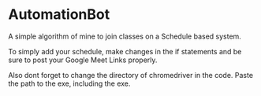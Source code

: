 # AutomationBot

A simple algorithm of mine to join classes on a Schedule based system. 

To simply add your schedule, make changes in the if statements and be sure to post your Google Meet Links properly.

Also dont forget to change the directory of chromedriver in the code. Paste the path to the exe, including the exe.
